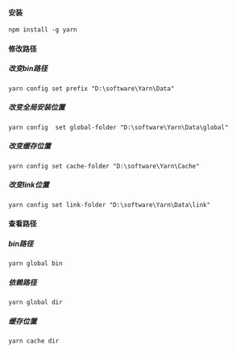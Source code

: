 #### 安装

```
npm install -g yarn
```

#### 修改路径 

##### 改变bin路径

```
yarn config set prefix "D:\software\Yarn\Data"
```

##### 改变全局安装位置

```
yarn config  set global-folder "D:\software\Yarn\Data\global"

```

##### 改变缓存位置 

```
yarn config set cache-folder "D:\software\Yarn\Cache"
```

##### 改变link位置

```
yarn config set link-folder "D:\software\Yarn\Data\link"
```

#### 查看路径 

##### bin路径

```
yarn global bin
```

##### 依赖路径 

```
yarn global dir
```

##### 缓存位置 

```
yarn cache dir
```

